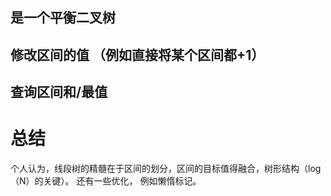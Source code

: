 ## 是一个平衡二叉树
## 修改区间的值 （例如直接将某个区间都+1）
## 查询区间和/最值

# 总结
个人认为，线段树的精髓在于区间的划分，区间的目标值得融合，树形结构（log（N）的关键）。
还有一些优化， 例如懒惰标记。
 